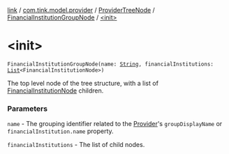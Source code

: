 [link](../../../index.md) / [com.tink.model.provider](../../index.md) / [ProviderTreeNode](../index.md) / [FinancialInstitutionGroupNode](index.md) / [&lt;init&gt;](./-init-.md)

# &lt;init&gt;

`FinancialInstitutionGroupNode(name: `[`String`](https://kotlinlang.org/api/latest/jvm/stdlib/kotlin/-string/index.html)`, financialInstitutions: `[`List`](https://kotlinlang.org/api/latest/jvm/stdlib/kotlin.collections/-list/index.html)`<FinancialInstitutionNode>)`

The top level node of the tree structure, with a list of [FinancialInstitutionNode](../-financial-institution-node/index.md) children.

### Parameters

`name` - The grouping identifier related to the [Provider](../../-provider/index.md)'s `groupDisplayName` or
    `financialInstitution.name` property.

`financialInstitutions` - The list of child nodes.